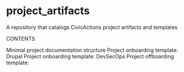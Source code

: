 # project_artifacts
A repository that catalogs CivicActions project artifacts and templates

CONTENTS

Minimal project documentation structure
Project onboarding template: Drupal
Project onboarding template: DevSecOps
Project offboarding template: 

